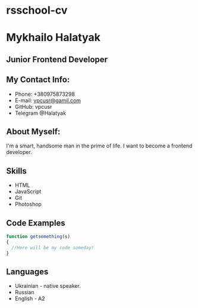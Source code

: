 # rsschool-cv
# Mykhailo Halatyak
## Junior Frontend Developer
## My Contact Info:
* Phone: +380975873298
* E-mail: vpcusr@gamil.com
* GitHub: vpcusr
* Telegram @Halatyak
## About Myself:
I'm a smart, handsome man in the prime of life.
I want to become a frontend developer.
## Skills
* HTML
* JavaScript
* Git
* Photoshop
## Code Examples
```javascript
function getsomething(s)
{
  //Here will be my code someday!
}

```
## Languages
* Ukrainian - native speaker.
* Russian
* English - A2